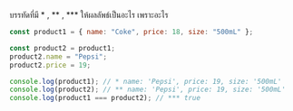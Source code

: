 บรรทัดที่มี \* , ** , \*** ให้ผลลัพธ์เป็นอะไร เพราะอะไร

```js
const product1 = { name: "Coke", price: 18, size: "500mL" };

const product2 = product1;
product2.name = "Pepsi";
product2.price = 19;

console.log(product1); // * name: 'Pepsi', price: 19, size: '500mL'
console.log(product2); // ** name: 'Pepsi', price: 19, size: '500mL'
console.log(product1 === product2); // *** true
```
